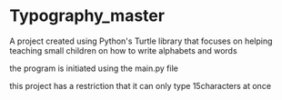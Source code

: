 # Typography_master
A project created using Python's Turtle library that focuses on helping teaching small children on how to write alphabets and words

the program is initiated using the main.py file

this project has a restriction that it can only type 15characters at once
